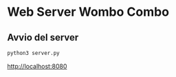 # Web Server Wombo Combo


## Avvio del server

```bash
python3 server.py
```

[http://localhost:8080](http://localhost:8080)
